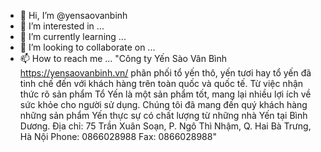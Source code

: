 - 👋 Hi, I’m @yensaovanbinh
- 👀 I’m interested in ...
- 🌱 I’m currently learning ...
- 💞️ I’m looking to collaborate on ...
- 📫 How to reach me ...
"Công ty Yến Sào Vân Bình https://yensaovanbinh.vn/ phân phối tổ yến thô, yến tươi hay tổ yến đã tinh chế đến với khách hàng trên toàn quốc và quốc tế. Từ việc nhận thức rõ sản phẩm Tổ Yến là một sản phẩm tốt, mang lại nhiều lợi ích về sức khỏe cho người sử dụng. Chúng tôi đã mang đến quý khách hàng những sản phẩm Yến thực sự có chất lượng từ những nhà Yến tại Bình Dương.
Địa chỉ: 75 Trần Xuân Soạn, P. Ngô Thì Nhậm, Q. Hai Bà Trưng, Hà Nội
 Phone: 0866028988
 Fax: 0866028988"<!---
yensaovanbinh/yensaovanbinh is a ✨ special ✨ repository because its `README.md` (this file) appears on your GitHub profile.
You can click the Preview link to take a look at your changes.
--->
